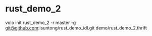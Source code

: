 # rust_demo_2

volo init rust_demo_2 -r master -g git@github.com:isuntong/rust_demo_idl.git demo/rust_demo_2.thrift